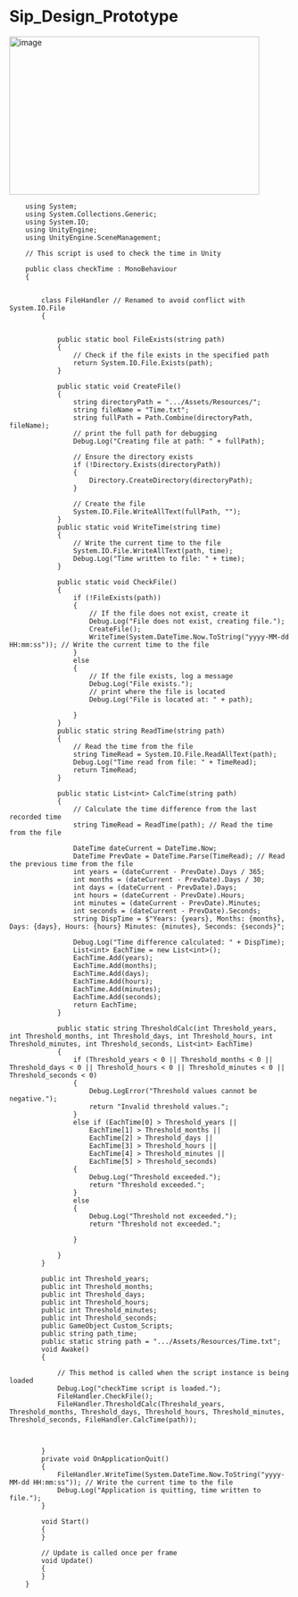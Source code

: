 # Sip_Design_Prototype
<img width="448" height="283" alt="image" src="https://github.com/user-attachments/assets/521a3b4a-3805-4e82-a30b-0b31fa3c300f" />

        using System;
        using System.Collections.Generic;
        using System.IO;
        using UnityEngine;
        using UnityEngine.SceneManagement;
        
        // This script is used to check the time in Unity
        
        public class checkTime : MonoBehaviour
        {
        
        
            class FileHandler // Renamed to avoid conflict with System.IO.File
            {
        
        
                public static bool FileExists(string path)
                {
                    // Check if the file exists in the specified path
                    return System.IO.File.Exists(path);
                }
        
                public static void CreateFile()
                {
                    string directoryPath = ".../Assets/Resources/";
                    string fileName = "Time.txt";
                    string fullPath = Path.Combine(directoryPath, fileName);
                    // print the full path for debugging
                    Debug.Log("Creating file at path: " + fullPath);
        
                    // Ensure the directory exists
                    if (!Directory.Exists(directoryPath))
                    {
                        Directory.CreateDirectory(directoryPath);
                    }
        
                    // Create the file
                    System.IO.File.WriteAllText(fullPath, "");
                }
                public static void WriteTime(string time)
                {
                    // Write the current time to the file
                    System.IO.File.WriteAllText(path, time);
                    Debug.Log("Time written to file: " + time);
                }
        
                public static void CheckFile()
                {
                    if (!FileExists(path))
                    {
                        // If the file does not exist, create it
                        Debug.Log("File does not exist, creating file.");
                        CreateFile();
                        WriteTime(System.DateTime.Now.ToString("yyyy-MM-dd HH:mm:ss")); // Write the current time to the file
                    }
                    else
                    {
                        // If the file exists, log a message
                        Debug.Log("File exists.");
                        // print where the file is located
                        Debug.Log("File is located at: " + path);
        
                    }
                }
                public static string ReadTime(string path)
                {
                    // Read the time from the file
                    string TimeRead = System.IO.File.ReadAllText(path);
                    Debug.Log("Time read from file: " + TimeRead);
                    return TimeRead;
                }
        
                public static List<int> CalcTime(string path)
                {
                    // Calculate the time difference from the last recorded time
                    string TimeRead = ReadTime(path); // Read the time from the file
        
                    DateTime dateCurrent = DateTime.Now;
                    DateTime PrevDate = DateTime.Parse(TimeRead); // Read the previous time from the file
                    int years = (dateCurrent - PrevDate).Days / 365;
                    int months = (dateCurrent - PrevDate).Days / 30;
                    int days = (dateCurrent - PrevDate).Days;
                    int hours = (dateCurrent - PrevDate).Hours;
                    int minutes = (dateCurrent - PrevDate).Minutes;
                    int seconds = (dateCurrent - PrevDate).Seconds;
                    string DispTime = $"Years: {years}, Months: {months}, Days: {days}, Hours: {hours} Minutes: {minutes}, Seconds: {seconds}";
        
                    Debug.Log("Time difference calculated: " + DispTime);
                    List<int> EachTime = new List<int>();
                    EachTime.Add(years);
                    EachTime.Add(months);
                    EachTime.Add(days);
                    EachTime.Add(hours);
                    EachTime.Add(minutes);
                    EachTime.Add(seconds);
                    return EachTime;
                }
        
                public static string ThresholdCalc(int Threshold_years, int Threshold_months, int Threshold_days, int Threshold_hours, int Threshold_minutes, int Threshold_seconds, List<int> EachTime)
                {
                    if (Threshold_years < 0 || Threshold_months < 0 || Threshold_days < 0 || Threshold_hours < 0 || Threshold_minutes < 0 || Threshold_seconds < 0)
                    {
                        Debug.LogError("Threshold values cannot be negative.");
                        return "Invalid threshold values.";
                    }
                    else if (EachTime[0] > Threshold_years ||
                        EachTime[1] > Threshold_months ||
                        EachTime[2] > Threshold_days ||
                        EachTime[3] > Threshold_hours ||
                        EachTime[4] > Threshold_minutes ||
                        EachTime[5] > Threshold_seconds)
                    {
                        Debug.Log("Threshold exceeded.");
                        return "Threshold exceeded.";
                    }
                    else
                    {
                        Debug.Log("Threshold not exceeded.");
                        return "Threshold not exceeded.";
        
                    }
        
                }
            }
        
            public int Threshold_years;
            public int Threshold_months;
            public int Threshold_days;
            public int Threshold_hours;
            public int Threshold_minutes;
            public int Threshold_seconds;
            public GameObject Custom_Scripts;
            public string path_time;
            public static string path = ".../Assets/Resources/Time.txt";
            void Awake()
            {
        
                // This method is called when the script instance is being loaded
                Debug.Log("checkTime script is loaded.");
                FileHandler.CheckFile();
                FileHandler.ThresholdCalc(Threshold_years, Threshold_months, Threshold_days, Threshold_hours, Threshold_minutes, Threshold_seconds, FileHandler.CalcTime(path));
        
        
        
            }
            private void OnApplicationQuit()
            {
                FileHandler.WriteTime(System.DateTime.Now.ToString("yyyy-MM-dd HH:mm:ss")); // Write the current time to the file
                Debug.Log("Application is quitting, time written to file.");
            }
        
            void Start()
            {
            }
        
            // Update is called once per frame
            void Update()
            {
            }
        }


